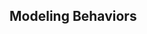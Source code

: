 <div id="title">

## Modeling Behaviors
</div>

<div id="body">

<include src="activityDiagrams/unit-inParent-asPanel.md" boilerplate />
<include src="sequenceDiagramsBasic/unit-inParent-asPanel.md" boilerplate />
<include src="sequenceDiagramsIntermediate/unit-inParent-asPanel.md" boilerplate />
<include src="sequenceDiagramsAdvanced/unit-inParent-asPanel.md" boilerplate />
<include src="useCaseDiagrams/unit-inParent-asPanel.md" boilerplate />
<include src="timingDiagrams/unit-inParent-asPanel.md" boilerplate />
<include src="interactionOverviewDiagrams/unit-inParent-asPanel.md" boilerplate />
<include src="communicationDiagrams/unit-inParent-asPanel.md" boilerplate />
<include src="stateMachineDiagrams/unit-inParent-asPanel.md" boilerplate />

</div>